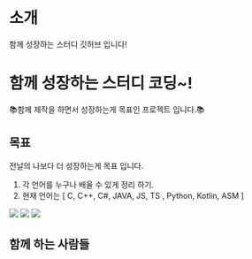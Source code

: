 # 소개

함께 성장하는 스터디 깃허브 입니다!


# 함께 성장하는 스터디 코딩~!

📚️함께 제작을 하면서 성장하는게 목표인 프로젝트 입니다.📚️

## 목표

전날의 나보다 더 성장하는게 목표 입니다.

1. 각 언어를 누구나 배울 수 있게 정리 하기.
2. 현재 언어는 [ C, C++, C#, JAVA, JS, TS , Python, Kotlin, ASM ]
<div class="badge-container">
  <img class="badge" src="https://img.shields.io/badge/c-A8B9CC?style=for-the-badge&logo=c&logoColor=white">
  <img class="badge" src="https://img.shields.io/badge/C++-00599C?style=for-the-badge&logo=cplusplus&logoColor=white">
  <img class="badge" src="https://img.shields.io/badge/C#-#239120?style=for-the-badge&logo=csharp&logoColor=white">
</div>

## 함께 하는 사람들
